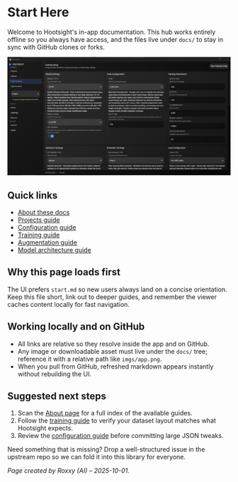 # Start Here

Welcome to Hootsight's in-app documentation. This hub works entirely offline so you always have access, and the files live under `docs/` to stay in sync with GitHub clones or forks.

![Hootsight application overview](imgs/app.png)

## Quick links

- [About these docs](about.md)
- [Projects guide](guides/projects.md)
- [Configuration guide](guides/configuration.md)
- [Training guide](guides/training.md)
- [Augmentation guide](guides/augmentation.md)
- [Model architecture guide](guides/models.md)

## Why this page loads first

The UI prefers `start.md` so new users always land on a concise orientation. Keep this file short, link out to deeper guides, and remember the viewer caches content locally for fast navigation.

## Working locally and on GitHub

- All links are relative so they resolve inside the app and on GitHub.
- Any image or downloadable asset must live under the `docs/` tree; reference it with a relative path like `imgs/app.png`.
- When you pull from GitHub, refreshed markdown appears instantly without rebuilding the UI.

## Suggested next steps

1. Scan the [About page](about.md) for a full index of the available guides.
2. Follow the [training guide](guides/training.md#before-you-begin) to verify your dataset layout matches what Hootsight expects.
3. Review the [configuration guide](guides/configuration.md) before committing large JSON tweaks.

Need something that is missing? Drop a well-structured issue in the upstream repo so we can fold it into this library for everyone.

_Page created by Roxxy (AI) – 2025-10-01._